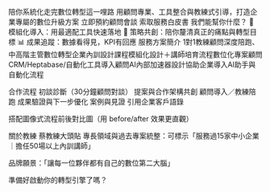 陪你系統化走完數位轉型這一哩路
用顧問專業、工具整合與教練式引導，打造企業專屬的數位升級方案
立即預約顧問會談 索取服務白皮書
我們能幫你什麼？
🧩 模組化導入：用最適配工具快速落地
🧠 策略共創：陪你釐清真正的痛點與轉型目標
📊 成果追蹤：數據看得見，KPI有回應
服務方案簡介
1對1教練顧問深度陪跑、中高階主管數位轉型企業內訓設計課程模組化設計＋講師培育流程數位化專案顧問CRM/Heptabase/自動化工具導入顧問AI內部加速器設計協助企業導入AI助手與自動化流程

合作流程
初談診斷（30分鐘顧問對談）
提案與合作架構共創
顧問導入／教練陪跑
成果驗證與下一步優化
案例與見證
引用企業客戶語錄

搭配圖像式流程前後對比圖（用 before/after 效果更直觀）

關於教練
蔡教練大頭貼
專長領域與過去專案統整：可標示「服務過15家中小企業｜擔任50場以上內訓講師」

品牌願景：「讓每一位夥伴都有自己的數位第二大腦」

準備好啟動你的轉型引擎了嗎？
